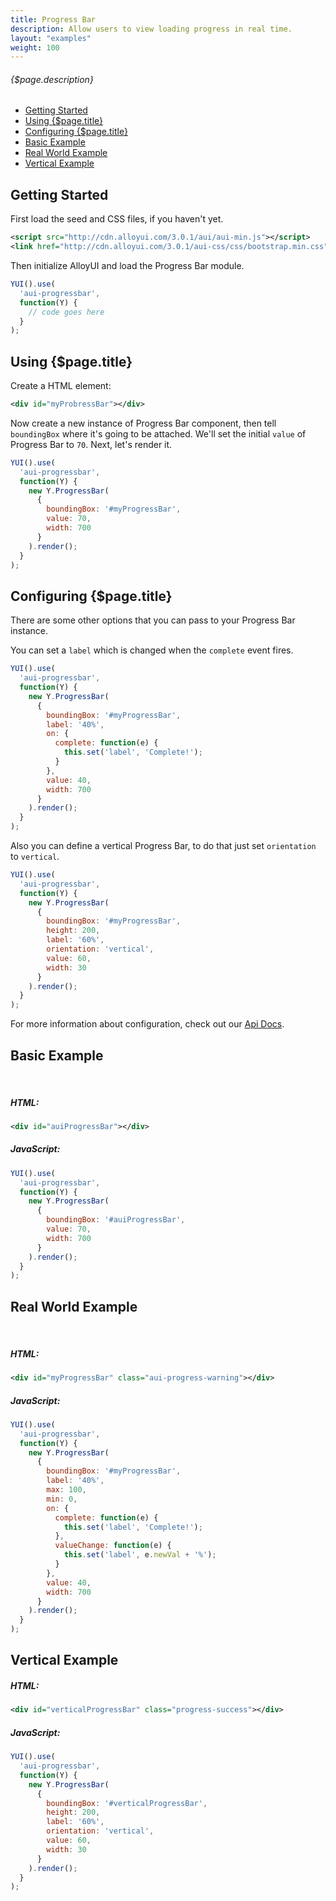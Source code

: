 ```yaml
---
title: Progress Bar
description: Allow users to view loading progress in real time.
layout: "examples"
weight: 100
---
```


###### {$page.description}

- [Getting Started](#1)
- [Using {$page.title}](#2)
- [Configuring {$page.title}](#3)
- [Basic Example](#4)
- [Real World Example](#5)
- [Vertical Example](#6)

<article id="1">

## Getting Started

First load the seed and CSS files, if you haven't yet.

```xml
<script src="http://cdn.alloyui.com/3.0.1/aui/aui-min.js"></script>
<link href="http://cdn.alloyui.com/3.0.1/aui-css/css/bootstrap.min.css" rel="stylesheet"></link>
```

Then initialize AlloyUI and load the Progress Bar module.

```javascript
YUI().use(
  'aui-progressbar',
  function(Y) {
    // code goes here
  }
);
```

</article>

<article id="2">

## Using {$page.title}

Create a HTML element:

```xml
<div id="myProbressBar"></div>
```

Now create a new instance of Progress Bar component, then tell `boundingBox` where it's going to be attached. We'll set the initial `value` of Progress Bar to `70`. Next, let's render it.

```javascript
YUI().use(
  'aui-progressbar',
  function(Y) {
    new Y.ProgressBar(
      {
        boundingBox: '#myProgressBar',
        value: 70,
        width: 700
      }
    ).render();
  }
);
```

</article>

<article id="3">

## Configuring {$page.title}

There are some other options that you can pass to your Progress Bar instance.

You can set a `label` which is changed when the `complete` event fires.

```javascript
YUI().use(
  'aui-progressbar',
  function(Y) {
    new Y.ProgressBar(
      {
        boundingBox: '#myProgressBar',
        label: '40%',
        on: {
          complete: function(e) {
            this.set('label', 'Complete!');
          }
        },
        value: 40,
        width: 700
      }
    ).render();
  }
);
```

Also you can define a vertical Progress Bar, to do that just set `orientation` to `vertical`.

```javascript
YUI().use(
  'aui-progressbar',
  function(Y) {
    new Y.ProgressBar(
      {
        boundingBox: '#myProgressBar',
        height: 200,
        label: '60%',
        orientation: 'vertical',
        value: 60,
        width: 30
      }
    ).render();
  }
);
```

<div class="alert alert-success">
For more information about configuration, check out our <a href="http://alloyui.com/api/modules/aui-progress-bar.html" target="_blank"> Api Docs</a>.
</div>

</article>

<article id="4">

## Basic Example

<div id="auiProgressBar"></div>

<script type="text/javascript">
{literal}
  YUI().use(
    'aui-progressbar',
    function(Y) {
      new Y.ProgressBar(
        {
          boundingBox: '#auiProgressBar',
          value: 70,
          width: 700
        }
      ).render();
    }
  );
{/literal}
</script>
<br>

##### HTML:
```xml
<div id="auiProgressBar"></div>
```

##### JavaScript:
```javascript
YUI().use(
  'aui-progressbar',
  function(Y) {
    new Y.ProgressBar(
      {
        boundingBox: '#auiProgressBar',
        value: 70,
        width: 700
      }
    ).render();
  }
);
```

</article>

<article id="5">

## Real World Example

<div id="myProgressBar" class="aui-progress-warning"></div>

<script type="text/javascript">
{literal}
  YUI().use(
    'aui-progressbar',
    function(Y) {
      new Y.ProgressBar(
        {
          boundingBox: '#myProgressBar',
          label: '40%',
          max: 100,
          min: 0,
          on: {
            complete: function(e) {
              this.set('label', 'Complete!');
            },
            valueChange: function(e) {
              this.set('label', e.newVal + '%');
            }
          },
          value: 40,
          width: 700
        }
      ).render();
    }
  );
{/literal}
</script>
<br>

##### HTML:
```xml
<div id="myProgressBar" class="aui-progress-warning"></div>
```

##### JavaScript:
```javascript
YUI().use(
  'aui-progressbar',
  function(Y) {
    new Y.ProgressBar(
      {
        boundingBox: '#myProgressBar',
        label: '40%',
        max: 100,
        min: 0,
        on: {
          complete: function(e) {
            this.set('label', 'Complete!');
          },
          valueChange: function(e) {
            this.set('label', e.newVal + '%');
          }
        },
        value: 40,
        width: 700
      }
    ).render();
  }
);
```

</article>

<article id="6">

## Vertical Example

<div id="verticalProgressBar" class="progress-success"></div>

<script type="text/javascript">
{literal}
  YUI().use(
    'aui-progressbar',
    function(Y) {
      new Y.ProgressBar(
        {
          boundingBox: '#verticalProgressBar',
          height: 200,
          label: '60%',
          orientation: 'vertical',
          value: 60,
          width: 30
        }
      ).render();
    }
  );
{/literal}
</script>

##### HTML:
```xml
<div id="verticalProgressBar" class="progress-success"></div>
```

##### JavaScript:
```javascript
YUI().use(
  'aui-progressbar',
  function(Y) {
    new Y.ProgressBar(
      {
        boundingBox: '#verticalProgressBar',
        height: 200,
        label: '60%',
        orientation: 'vertical',
        value: 60,
        width: 30
      }
    ).render();
  }
);
```

</article>
